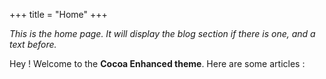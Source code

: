 +++
title = "Home"
+++

_This is the home page. It will display the blog section if there is one, and a text before._

Hey ! Welcome to the **Cocoa Enhanced theme**. Here are some articles :
